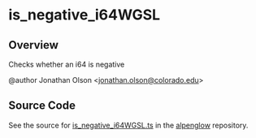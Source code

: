 # is_negative_i64WGSL

## Overview

Checks whether an i64 is negative

@author Jonathan Olson &lt;jonathan.olson@colorado.edu&gt;



## Source Code

See the source for [is_negative_i64WGSL.ts](https://github.com/phetsims/alpenglow/blob/main/js/webgpu/wgsl/math/is_negative_i64WGSL.ts) in the [alpenglow](https://github.com/phetsims/alpenglow) repository.

